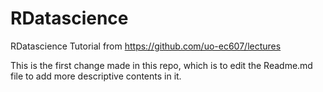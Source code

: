 # RDatascience
RDatascience Tutorial from https://github.com/uo-ec607/lectures

This is the first change made in this repo, which is to edit the Readme.md file to add more descriptive contents in 
it.
